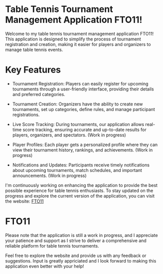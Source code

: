 # Table Tennis Tournament Management Application FTO11!

Welcome to my table tennis tournament management application FTO11! This application is designed to simplify the process of tournament registration and creation, making it easier for players and organizers to manage table tennis events.

# Key Features

- Tournament Registration: Players can easily register for upcoming tournaments through a user-friendly interface, providing their details and preferred categories.

- Tournament Creation: Organizers have the ability to create new tournaments, set up categories, define rules, and manage participant registrations.

- Live Score Tracking: During tournaments, our application allows real-time score tracking, ensuring accurate and up-to-date results for players, organizers, and spectators. (Work in progress)

- Player Profiles: Each player gets a personalized profile where they can view their tournament history, rankings, and achievements. (Work in progress)

- Notifications and Updates: Participants receive timely notifications about upcoming tournaments, match schedules, and important announcements.
  (Work in progress)

I'm continuously working on enhancing the application to provide the best possible experience for table tennis enthusiasts. To stay updated on the progress and explore the current version of the application, you can visit the website: [FTO11](https://fto11.netlify.app "Visit Fto11")

# FTO11

Please note that the application is still a work in progress, and I appreciate your patience and support as I strive to deliver a comprehensive and reliable platform for table tennis tournaments.

Feel free to explore the website and provide us with any feedback or suggestions. Input is greatly appriciated and I look forward to making this application even better with your help!
